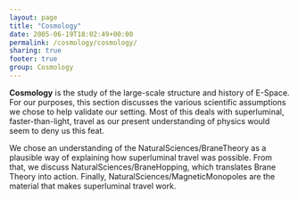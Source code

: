 ```yaml
---
layout: page
title: "Cosmology"
date: 2005-06-19T18:02:49+00:00
permalink: /cosmology/cosmology/
sharing: true
footer: true
group: Cosmology
---
```


**Cosmology** is the study of the large-scale structure and history of E-Space. For our purposes, this section discusses the various scientific assumptions we chose to help validate our setting. Most of this deals with superluminal, faster-than-light, travel as our present understanding of physics would seem to deny us this feat.

We chose an understanding of the NaturalSciences/BraneTheory as a plausible way of explaining how superluminal travel was possible. From that, we discuss NaturalSciences/BraneHopping, which translates Brane Theory into action. Finally, NaturalSciences/MagneticMonopoles are the material that makes superluminal travel work.
